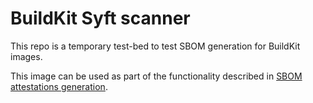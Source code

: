 # BuildKit Syft scanner

This repo is a temporary test-bed to test SBOM generation for BuildKit images.

This image can be used as part of the functionality described in [SBOM attestations generation](https://github.com/moby/buildkit/pull/2983).
